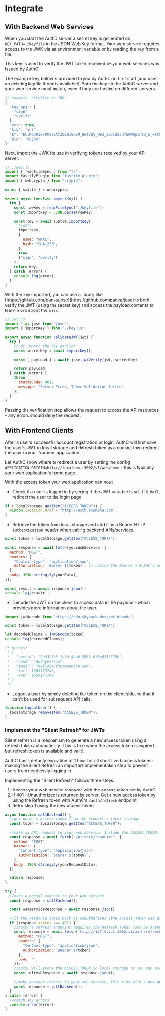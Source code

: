# Integrate

## With Backend Web Services

When you start the AuthC server a secret key is generated on `KEY_PATH=./keyfile` in the JSON Web Key format. Your web service requires access to the JWK via an environment variable or by reading the key from a file.

This key is used to verify the JWT token received by your web services was issued by AuthC.

The example key below is provided to you by AuthC on first start (and uses an existing keyfile if one is available). Both the key on the AuthC server and your web service must match, even if they are hosted on different servers.

```javascript
// example ./keyfile in JWK
{
  "key_ops": [
    "sign",
    "verify"
  ],
  "ext": true,
  "kty": "oct",
  "k": "EClK3wR3GxRM2sIAfZE00IGkpM_HeTVdy_H93_EqDcddonfEMWQpSrtGju_xFC9vGUAzHAcREbUe1XeodmTZ2Q",
  "alg": "HS256"
}
```

Next, import the JWK for use in verifying tokens received by your API server.

```javascript
// ./key.js
import { readFileSync } from "fs";
import fastifyPlugin from "fastify-plugin";
import { webcrypto } from "crypto";

const { subtle } = webcrypto;

export async function importKey() {
  try {
    const rawKey = readFileSync("./keyfile");
    const importkey = JSON.parse(rawKey);

    const key = await subtle.importKey(
      "jwk",
      importkey,
      {
        name: "HMAC",
        hash: "SHA-256",
      },
      true,
      ["sign", "verify"]
    );
    return key;
  } catch (error) {
    console.log(error);
  }
}
```

With the key imported, you can use a library like [https://github.com/panva/jose](https://github.com/panva/jose) to both verify the JWT (using the secret key) and access the payload contents to learn more about the user.

```javascript
// jwt.js
import * as jose from "jose";
import { importKey } from "./key.js";

export async function validateJWT(jwt) {
  try {
    // Or import the key earlier
    const secretKey = await importKey();

    const { payload } = await jose.jwtVerify(jwt, secretKey);

    return payload;
  } catch (error) {
    throw {
      statusCode: 401,
      message: "Server Error, Token Validation Failed",
    };
  }
}
```

Passing the verification step allows the request to access the API resources - any errors should deny the request.

## With Frontend Clients

After a user's successful account registration or login, AuthC will first save the user's JWT in local storage and Refresh token as a cookie, then redirect the user to your frontend application.

Let AuthC know where to redirect a user by setting the config `APPLICATION_ORIGIN=http://localhost:3002/v1/web/home` - this is typically your web application's home page. 

With the access token your web application can now:

- Check if a user is logged in by seeing if the JWT variable is set. If it isn't, redirect the user to the login page.

```javascript
if (!localStorage.getItem("ACCESS_TOKEN")) {
  window.location.href = "http://auth.example.com";
}
```

- Retrieve the token from local storage and add it as a Bearer HTTP `authentication` header when calling backend APIs/services.

```javascript
const token = localStorage.getItem("ACCESS_TOKEN");

const response = await fetch(yourWebService, {
  method: "POST",
  headers: {
    "Content-type": "application/json",
    Authorization: `Bearer ${token}`, // notice the Bearer + AuthC's access token
  },
  body: JSON.stringify(yourData),
});

const result = await response.json();
console.log(result);
```

- Decode the JWT on the client to access data in the payload - which provides more information about the user.

```javascript
import jwtDecode from "https://cdn.skypack.dev/jwt-decode";

const token = localStorage.getItem("ACCESS_TOKEN");

let decodedClaims = jwtDecode(token);
console.log(decodedClaims);

/* prints:
 * {
 *   "userid": "2e9327c3-1e1d-4bab-8581-6f0a0310729b",
 *   "name": "AuthyPerson",
 *   "email": "hello@authcompanion.com",
 *   "iat": 1669173749,
 *   "exp": 1669177349
 * }
 */
```

- Logout a user by simply deleting the token on the client side, so that it can't be used for subsequent API calls.

```javascript
function LogoutUser() {
  localStorage.removeItem("ACCESS_TOKEN");
}
```

### Implement the "Silent Refresh" for JWTs

Silent refresh is a mechanism to generate a new access token using a refresh token automatically. This is true when the access token is expired but refresh token is available and valid. 

AuthC has a defauly expiration of 1 hour for all short lived access tokens; making the Silent Refresh an important implementation step to prevent users from needlessly logging in. 

Implementing the "Silent Refresh" follows three steps:

1. Access your web service resource with the access token set by AuthC
2. if 401 - Unauthorized is returned by server, Get a new access token by using the Refresh token with AuthC's `/auth/refresh` endpoint
3. Retry step 1 using the new access token

```javascript
async function callBackend() {
  //get AuthC's ACCESS_TOKEN from the browser's local storage
  const token = localStorage.getItem("ACCESS_TOKEN");

  //make an API request to your web service. Include the ACCESS_TOKEN.
  const response = await fetch("/private/resource", {
    method: "POST",
    headers: {
      "Content-type": "application/json",
      Authorization: `Bearer ${token}`,
    },
    body: JSON.stringify(yourRequestData),
  });

  return response;
}

try {
  //make a normal request to your web service
  const response = callBackend();

  const webserviceResponse = await response.json();

  //if the response comes back as unauthorized (the access_token was expired), let's fetch from AuthC a new ACCESS_TOKEN
  if (response.status === 401) {
    //AuthC's refresh endpoint requires the Refresh Token (set by AuthC as a cookie when user logs in) in order to provide you a new ACCESS_TOKEN
    const response = await fetch("http://127.0.0.1:3002/v1/auth/refresh", {
      method: "POST",
      headers: {
        "Content-type": "application/json",
        Authorization: `Bearer ${token}`,
      },
      body: "",
    });
    //AuthC will store the ACCESS_TOKEN in local storage or you can access it from the response itself!
    const refreshResponse = await response.json();

    //make another request to your web service, this time with a new ACCESS_TOKEN
    const response = callBackend();
  }
} catch (error) {
  //catch any errors
  console.error(error);
}
```
